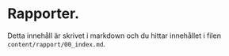 ---
---
Rapporter.
=========================

Detta innehåll är skrivet i markdown och du hittar innehållet i filen `content/rapport/00_index.md`.
